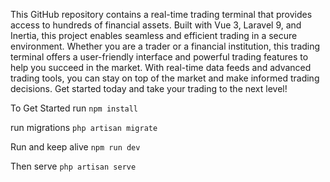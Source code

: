 This GitHub repository contains a real-time trading terminal that provides access to hundreds of financial assets. Built with Vue 3, Laravel 9, and Inertia, this project enables seamless and efficient trading in a secure environment. Whether you are a trader or a financial institution, this trading terminal offers a user-friendly interface and powerful trading features to help you succeed in the market. With real-time data feeds and advanced trading tools, you can stay on top of the market and make informed trading decisions. Get started today and take your trading to the next level!

To Get Started run
<code>npm install</code>

run migrations
<code>php artisan migrate</code>

Run and keep alive
<code>npm run dev</code>

Then serve 
<code>php artisan serve</code>
